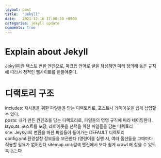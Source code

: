 ```yaml
---
layout: post
title:  "Jekyll"
date:   2021-12-16 17:00:30 +0900
categories: jekyll update
comments: true
---
```


Explain about Jekyll
===
Jekyll이란 텍스트 변환 엔진으로, 마크업 언어로 글을 작성하면 미리 정의해 놓은 규칙에 따라서 정적인 웹사이트를 만들어준다.

디랙토리 구조
===
includes: 재사용을 위한 파일들을 담는 디렉토리로, 포스트나 레이아웃을 쉽게 삽입할 수 있다.  
posts: 내가 만든 컨텐츠를 담는 디렉토리로, 파일들의 명명 규칙에 따라 네이밍한다.  
layouts: 포스트를 포장, 레이아웃을 선택을 위한 파일들을 담는 디렉토리  
site: Jeykyll의 변환을 마친 파일들이 들어가는 DEFAULT 디렉토리  
config.yml:환경설정 정보들을 보관한다 (명령어를 실행 시, 여러 옵션들을 그때마다 적용할 필요가 없어진다
sitemap.xml:검색 엔진에서 보다 쉽게 crawl 해 찾을 수 있도록 돕는다
